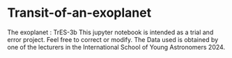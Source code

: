 # Transit-of-an-exoplanet
The exoplanet : TrES-3b
This jupyter notebook is intended as a trial and error project. Feel free to correct or modify.
The Data used is obtained by one of the lecturers in the International School of Young Astronomers 2024.
